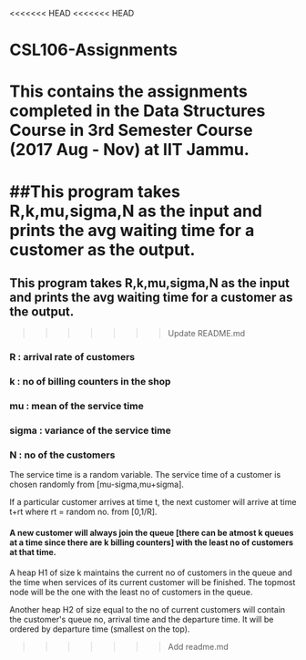 <<<<<<< HEAD
<<<<<<< HEAD
# CSL106-Assignments
This contains the assignments completed in the Data Structures Course in 3rd Semester Course (2017 Aug - Nov) at IIT Jammu.
=======
##This program takes R,k,mu,sigma,N as the input and prints the avg waiting time for a customer as the output. 
=======
## This program takes R,k,mu,sigma,N as the input and prints the avg waiting time for a customer as the output. 
>>>>>>> Update README.md

### R : arrival rate of customers 

### k : no of billing counters in the shop

### mu : mean of the service time 

### sigma : variance of the service time 

### N : no of the customers

The service time is a random variable. The service time of a customer is chosen randomly from [mu-sigma,mu+sigma].

If a particular customer arrives at time t, the next customer will arrive at time t+rt where rt = random no. from [0,1/R].

#### A new customer will always join the queue [there can be atmost k queues at a time since there are k billing counters] with the least no of customers at that time.

A heap H1 of size k maintains the current no of customers in the queue and the time when services of its current customer will be finished. The topmost node will be the one with the least no of customers in the queue.

Another heap H2 of size equal to the no of current customers will contain the customer's queue no, arrival time and the departure time. It will be ordered by departure time (smallest on the top).
>>>>>>> Add readme.md
